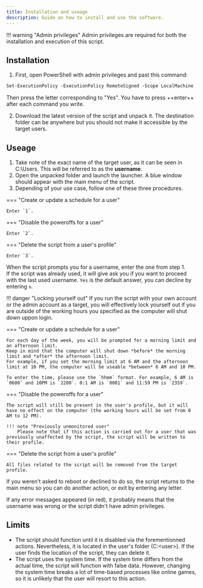 ```yaml
---
title: Installation and useage
description: Guide on how to install and use the software. 
---
```


!!! warning "Admin privileges"
    Admin privileges are required for both the installation and execution of this script.

## Installation

1. First, open PowerShell with admin privileges and past this command:
```ps
Set-ExecutionPolicy -ExecutionPolicy RemoteSigned -Scope LocalMachine
```
Then press the letter corresponding to "Yes". You have to press ++enter++ after each command you write.

2. Download the latest version of the script and unpack it. The destination folder can be anywhere but you should not make it accessible by the target users. 

## Useage

1. Take note of the exact name of the target user, as it can be seen in C:\Users\. This will be referred to as the **username**. 
2. Open the unpacked folder and launch the launcher. A blue window should appear with the main menu of the script. 
3. Depending of your use case, follow one of these three procedures.

=== "Create or update a schedule for a user"
    
    Enter `1`.

=== "Disable the poweroffs for a user"

    Enter `2`.

=== "Delete the script from a user's profile"

    Enter `3`.

When the script prompts you for a username, enter the one from step 1. <br>
If the script was already used, it will give ask you if you want to proceed with the last used username. `Yes` is the default answer, you can decline by entering `n`.

!!! danger "Locking yourself out"
    If you run the script with your own account or the admin account as a target, you will effectively lock yourself out if you are outside of the working hours you specified as the computer will shut down uppon login.

=== "Create or update a schedule for a user"

    For each day of the week, you will be prompted for a morning limit and an afternoon limit.
    Keep in mind that the computer will shut down *before* the morning limit and *after* the afternoon limit. 
    For example, if you set the morning limit at 6 AM and the afternoon limit at 10 PM, the computer will be useable *between* 6 AM and 10 PM. 

    To enter the time, please use the `hhmm` format. For example, 6 AM is `0600` and 10PM is `2200`. 0:1 AM is `0001` and 11:59 PM is `2359`. 

=== "Disable the poweroffs for a user"

    The script will still be present in the user's profile, but it will have no effect on the computer (the working hours will be set from 0 AM to 12 PM). 

    !!! note "Previously unmonitored user"
        Please note that if this action is carried out for a user that was previously unaffected by the script, the script will be written to their profile.

=== "Delete the script from a user's profile"

    All files related to the script will be removed from the target profile.

If you weren't asked to reboot or declined to do so, the script returns to the main menu so you can do another action, or exit by entering any letter. 

If any error messages appeared (in red), it probably means that the username was wrong or the script didn't have admin privileges.

## Limits

- The script should function until it is disabled via the forementionned actions. Nevertheless, it is located in the user's folder (C:\<user>). If the user finds the location of the script, they can delete it. 
- The script uses the system time. If the system time differs from the actual time, the script will function with false data. However, changing the system time breaks a lot of time-based processes like online games, so it is unlikely that the user will resort to this action. 
